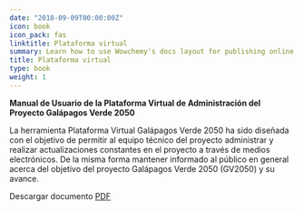 ```yaml
---
date: "2018-09-09T00:00:00Z"
icon: book
icon_pack: fas
linktitle: Plataforma virtual
summary: Learn how to use Wowchemy's docs layout for publishing online courses, software documentation, and tutorials.
title: Plataforma virtual
type: book
weight: 1
---
```


**Manual de Usuario de la Plataforma Virtual de Administración del Proyecto Galápagos Verde 2050**

La herramienta Plataforma Virtual Galápagos Verde 2050 ha sido diseñada 
con el objetivo de permitir al equipo técnico del proyecto administrar y realizar 
actualizaciones constantes en el proyecto a través de medios electrónicos. De 
la misma forma mantener informado al público en general acerca del objetivo 
del proyecto Galápagos Verde 2050 (GV2050) y su avance.

Descargar documento [PDF](/resources/chapter1/manual_admin_2016.pdf)